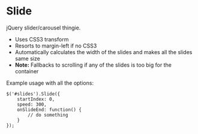 # Slide

jQuery slider/carousel thingie.

- Uses CSS3 transform
- Resorts to margin-left if no CSS3
- Automatically calculates the width of the slides and makes all the slides same size
- **Note:** Fallbacks to scrolling if any of the slides is too big for the container

Example usage with all the options:

    $('#slides').Slide({
        startIndex: 0,
        speed: 300,
        onSlideEnd: function() {
            // do something
        }
    });
